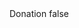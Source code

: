 <?xml version="1.0" encoding="UTF-8"?>
<CustomMetadata xmlns="http://soap.sforce.com/2006/04/metadata">
    <label>Donation</label>
    <protected>false</protected>
</CustomMetadata>

